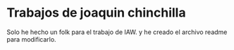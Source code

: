 # Trabajos de joaquin chinchilla
Solo he hecho un folk para el trabajo de IAW. y he creado el archivo readme para modificarlo.
